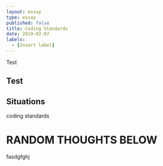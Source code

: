 ```yaml
---
layout: essay
type: essay
published: false
title: Coding Standards
date: 2019-02-07
labels:
  - [Insert label]
---
```


Test

## Test

## Situations
  coding standards
  

# RANDOM THOUGHTS BELOW
fasdgfghj

